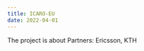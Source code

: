 ```yaml
---
title: ICARO-EU
date: 2022-04-01
---
```


 The project is about 
 Partners: Ericsson, KTH

<!--more-->


